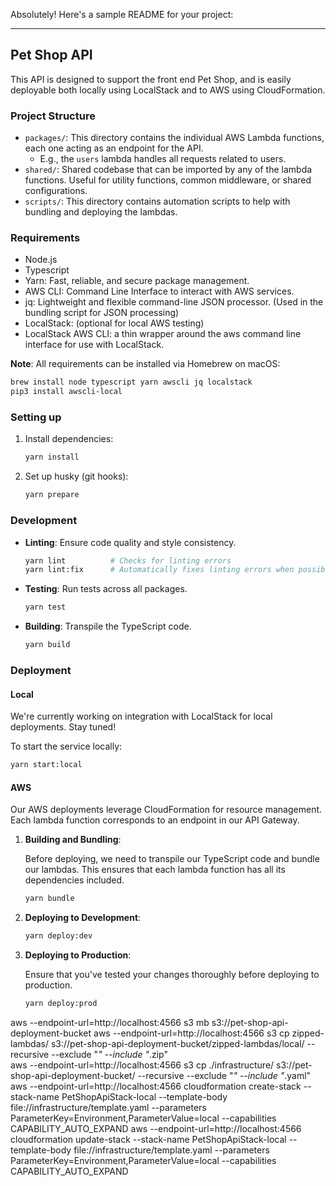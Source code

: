 Absolutely! Here's a sample README for your project:

---

## Pet Shop API

This API is designed to support the front end Pet Shop, and is easily deployable both locally using LocalStack and to AWS using CloudFormation.

### Project Structure

- `packages/`: This directory contains the individual AWS Lambda functions, each one acting as an endpoint for the API.
    - E.g., the `users` lambda handles all requests related to users.
- `shared/`: Shared codebase that can be imported by any of the lambda functions. Useful for utility functions, common middleware, or shared configurations.
- `scripts/`: This directory contains automation scripts to help with bundling and deploying the lambdas.

### Requirements

- Node.js
- Typescript
- Yarn: Fast, reliable, and secure package management.
- AWS CLI: Command Line Interface to interact with AWS services.
- jq: Lightweight and flexible command-line JSON processor. (Used in the bundling script for JSON processing)
- LocalStack: (optional for local AWS testing)
- LocalStack AWS CLI: a thin wrapper around the aws command line interface for use with LocalStack.

**Note**: All requirements can be installed via Homebrew on macOS:

```bash
brew install node typescript yarn awscli jq localstack
pip3 install awscli-local
```

### Setting up

1. Install dependencies:

    ```bash
    yarn install
    ```

2. Set up husky (git hooks):

    ```bash
    yarn prepare
    ```

### Development

- **Linting**: Ensure code quality and style consistency.

    ```bash
    yarn lint          # Checks for linting errors
    yarn lint:fix      # Automatically fixes linting errors when possible
    ```

- **Testing**: Run tests across all packages.

    ```bash
    yarn test
    ```

- **Building**: Transpile the TypeScript code.

    ```bash
    yarn build
    ```

### Deployment

#### Local

We're currently working on integration with LocalStack for local deployments. Stay tuned!

To start the service locally:

```bash
yarn start:local
```

#### AWS

Our AWS deployments leverage CloudFormation for resource management. Each lambda function corresponds to an endpoint in our API Gateway.

1. **Building and Bundling**:

   Before deploying, we need to transpile our TypeScript code and bundle our lambdas. This ensures that each lambda function has all its dependencies included.

    ```bash
    yarn bundle
    ```

2. **Deploying to Development**:

    ```bash
    yarn deploy:dev
    ```

3. **Deploying to Production**:

   Ensure that you've tested your changes thoroughly before deploying to production.

    ```bash
    yarn deploy:prod
    ```


aws --endpoint-url=http://localhost:4566 s3 mb s3://pet-shop-api-deployment-bucket
aws --endpoint-url=http://localhost:4566 s3 cp zipped-lambdas/ s3://pet-shop-api-deployment-bucket/zipped-lambdas/local/ --recursive --exclude "*" --include "*.zip"  
aws --endpoint-url=http://localhost:4566 s3 cp ./infrastructure/ s3://pet-shop-api-deployment-bucket/ --recursive --exclude "*" --include "*.yaml"
aws --endpoint-url=http://localhost:4566 cloudformation create-stack --stack-name PetShopApiStack-local --template-body file://infrastructure/template.yaml --parameters ParameterKey=Environment,ParameterValue=local --capabilities CAPABILITY_AUTO_EXPAND
aws --endpoint-url=http://localhost:4566 cloudformation update-stack --stack-name PetShopApiStack-local --template-body file://infrastructure/template.yaml --parameters ParameterKey=Environment,ParameterValue=local --capabilities CAPABILITY_AUTO_EXPAND     


